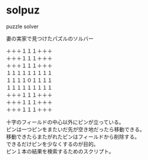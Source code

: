 # solpuz
puzzle solver

妻の実家で見つけたパズルのソルバー

＋＋＋１１１＋＋＋  
＋＋＋１１１＋＋＋  
＋＋＋１１１＋＋＋  
１１１１１１１１１  
１１１１０１１１１  
１１１１１１１１１  
＋＋＋１１１＋＋＋  
＋＋＋１１１＋＋＋  
＋＋＋１１１＋＋＋  


十字のフィールドの中心以外にピンが立っている。  
ピンは一つピンをまたいだ先が空き地だったら移動できる。  
移動できたらまたがれたピンはフィールドから削除する。  
できるだけピンを少なくするのが目的。  
ピン１本の結果を検索するためのスクリプト。  
